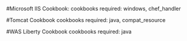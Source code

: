 #Microsoft IIS Cookbook:
cookbooks required: windows, chef_handler

#Tomcat Cookbook
cookbooks required: java, compat_resource

#WAS Liberty Cookbook
cookbooks required: java
